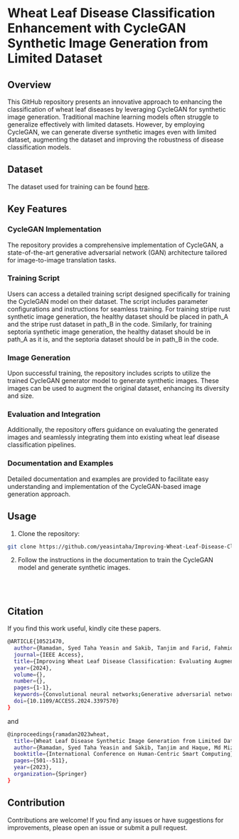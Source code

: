 # Wheat Leaf Disease Classification Enhancement with CycleGAN Synthetic Image Generation from Limited Dataset

## Overview

This GitHub repository presents an innovative approach to enhancing the classification of wheat leaf diseases by leveraging CycleGAN for synthetic image generation. Traditional machine learning models often struggle to generalize effectively with limited datasets. However, by employing CycleGAN, we can generate diverse synthetic images even with limited dataset, augmenting the dataset and improving the robustness of disease classification models.

## Dataset

The dataset used for training can be found [here](https://data.mendeley.com/datasets/wgd66f8n6h/1). 

## Key Features

### CycleGAN Implementation

The repository provides a comprehensive implementation of CycleGAN, a state-of-the-art generative adversarial network (GAN) architecture tailored for image-to-image translation tasks.

### Training Script

Users can access a detailed training script designed specifically for training the CycleGAN model on their dataset. The script includes parameter configurations and instructions for seamless training. For training stripe rust synthetic image generation, the healthy dataset should be placed in path_A and the stripe rust dataset in path_B in the code. Similarly, for training septoria synthetic image generation, the healthy dataset should be in path_A as it is, and the septoria dataset should be in path_B in the code.

### Image Generation

Upon successful training, the repository includes scripts to utilize the trained CycleGAN generator model to generate synthetic images. These images can be used to augment the original dataset, enhancing its diversity and size.

### Evaluation and Integration

Additionally, the repository offers guidance on evaluating the generated images and seamlessly integrating them into existing wheat leaf disease classification pipelines.

### Documentation and Examples

Detailed documentation and examples are provided to facilitate easy understanding and implementation of the CycleGAN-based image generation approach.

## Usage

1. Clone the repository:

```bash
git clone https://github.com/yeasintaha/Improving-Wheat-Leaf-Disease-Classification-CycleGAN-Synthetic-Image-Generation-with-Limited-Dataset.git

```

2. Follow the instructions in the documentation to train the CycleGAN model and generate synthetic images.

<br/> <br/>

## Citation 

If you find this work useful, kindly cite these papers. 

```bash
@ARTICLE{10521470,
  author={Ramadan, Syed Taha Yeasin and Sakib, Tanjim and Farid, Fahmid Al and Islam, Md Shofiqul and Abdullah, Junaidi and Bhuiyan, Md Roman and Mansor, Sarina and Karim, Hezerul Abdul},
  journal={IEEE Access}, 
  title={Improving Wheat Leaf Disease Classification: Evaluating Augmentation Strategies and CNN-Based Models with Limited Dataset}, 
  year={2024},
  volume={},
  number={},
  pages={1-1},
  keywords={Convolutional neural networks;Generative adversarial networks;Biological system modeling;Crops;Training;Food security;Plant diseases;Classification algorithms;Wheat leaf disease;Deep learning;Augmentation techniques;CycleGAN;SMOTE;SMOTETomek;ADASYN;Disease diagnosis;Accuracy;Agricultural automation},
  doi={10.1109/ACCESS.2024.3397570}
}

```

and 

```bash
@inproceedings{ramadan2023wheat,
  title={Wheat Leaf Disease Synthetic Image Generation from Limited Dataset Using GAN},
  author={Ramadan, Syed Taha Yeasin and Sakib, Tanjim and Haque, Md Mizba Ul and Sharmin, Nusrat and Rahman, Md Mahbubur},
  booktitle={International Conference on Human-Centric Smart Computing},
  pages={501--511},
  year={2023},
  organization={Springer}
}

```

## Contribution

Contributions are welcome! If you find any issues or have suggestions for improvements, please open an issue or submit a pull request.




